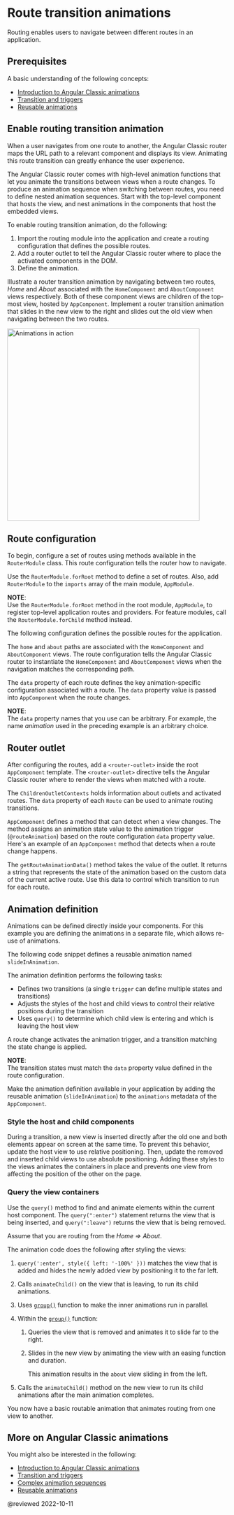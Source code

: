 # Route transition animations

Routing enables users to navigate between different routes in an application.

## Prerequisites

A basic understanding of the following concepts:

*   [Introduction to Angular Classic animations](guide/animations)
*   [Transition and triggers](guide/transition-and-triggers)
*   [Reusable animations](guide/reusable-animations)

## Enable routing transition animation

When a user navigates from one route to another, the Angular Classic router maps the URL path to a relevant component and displays its view.
Animating this route transition can greatly enhance the user experience.

The Angular Classic router comes with high-level animation functions that let you animate the transitions between views when a route changes.
To produce an animation sequence when switching between routes, you need to define nested animation sequences.
Start with the top-level component that hosts the view, and nest animations in the components that host the embedded views.

To enable routing transition animation, do the following:

1.  Import the routing module into the application and create a routing configuration that defines the possible routes.
1.  Add a router outlet to tell the Angular Classic router where to place the activated components in the DOM.
1.  Define the animation.

Illustrate a router transition animation by navigating between two routes, *Home* and *About* associated with the `HomeComponent` and `AboutComponent` views respectively.
Both of these component views are children of the top-most view, hosted by `AppComponent`.
Implement a router transition animation that slides in the new view to the right and slides out the old view when navigating between the two routes.

<div class="lightbox">

<img alt="Animations in action" width="440" src="generated/images/guide/animations/route-animation.gif">

</div>

## Route configuration

To begin, configure a set of routes using methods available in the `RouterModule` class.
This route configuration tells the router how to navigate.

Use the `RouterModule.forRoot` method to define a set of routes.
Also, add `RouterModule` to the `imports` array of the main module, `AppModule`.

<div class="alert is-helpful">

**NOTE**: <br />
Use the `RouterModule.forRoot` method in the root module, `AppModule`, to register top-level application routes and providers.
For feature modules, call the `RouterModule.forChild` method instead.

</div>

The following configuration defines the possible routes for the application.

<code-example header="src/app/app.module.ts" path="animations/src/app/app.module.ts" region="route-animation-data"></code-example>

The `home` and `about` paths are associated with the `HomeComponent` and `AboutComponent` views.
The route configuration tells the Angular Classic router to instantiate the `HomeComponent` and `AboutComponent` views when the navigation matches the corresponding path.

The `data` property of each route defines the key animation-specific configuration associated with a route.
The `data` property value is passed into `AppComponent` when the route changes.

<div class="alert is-helpful">

**NOTE**: <br />
The `data` property names that you use can be arbitrary.
For example, the name *animation* used in the preceding example is an arbitrary choice.

</div>

## Router outlet

After configuring the routes, add a `<router-outlet>` inside the root `AppComponent` template.
The `<router-outlet>` directive tells the Angular Classic router where to render the views when matched with a route.

The `ChildrenOutletContexts` holds information about outlets and activated routes.
The `data` property of each `Route` can be used to animate routing transitions.

<code-example header="src/app/app.component.html" path="animations/src/app/app.component.html" region="route-animations-outlet"></code-example>

`AppComponent` defines a method that can detect when a view changes.
The method assigns an animation state value to the animation trigger \(`@routeAnimation`\) based on the route configuration `data` property value.
Here's an example of an `AppComponent` method that detects when a route change happens.

<code-example header="src/app/app.component.ts" path="animations/src/app/app.component.ts" region="get-route-animations-data"></code-example>

The `getRouteAnimationData()` method takes the value of the outlet. It returns a string that represents the state of the animation based on the custom data of the current active route.
Use this data to control which transition to run for each route.

## Animation definition

Animations can be defined directly inside your components.
For this example you are defining the animations in a separate file, which allows re-use of animations.

The following code snippet defines a reusable animation named `slideInAnimation`.

<code-example header="src/app/animations.ts" path="animations/src/app/animations.ts" region="route-animations"></code-example>

The animation definition performs the following tasks:

*   Defines two transitions \(a single `trigger` can define multiple states and transitions\)
*   Adjusts the styles of the host and child views to control their relative positions during the transition
*   Uses `query()` to determine which child view is entering and which is leaving the host view

A route change activates the animation trigger, and a transition matching the state change is applied.

<div class="alert is-helpful">

**NOTE**: <br />
The transition states must match the `data` property value defined in the route configuration.

</div>

Make the animation definition available in your application by adding the reusable animation \(`slideInAnimation`\) to the `animations` metadata of the `AppComponent`.

<code-example header="src/app/app.component.ts" path="animations/src/app/app.component.ts" region="define"></code-example>

### Style the host and child components

During a transition, a new view is inserted directly after the old one and both elements appear on screen at the same time.
To prevent this behavior, update the host view to use relative positioning.
Then, update the removed and inserted child views to use absolute positioning.
Adding these styles to the views animates the containers in place and prevents one view from affecting the position of the other on the page.

<code-example header="src/app/animations.ts (excerpt)" path="animations/src/app/animations.ts" region="style-view"></code-example>

### Query the view containers

Use the `query()` method to find and animate elements within the current host component.
The `query(":enter")` statement returns the view that is being inserted, and `query(":leave")` returns the view that is being removed.

Assume that you are routing from the *Home =&gt; About*.

<code-example header="src/app/animations.ts (excerpt)" path="animations/src/app/animations.ts" region="query"></code-example>

The animation code does the following after styling the views:

1.  `query(':enter', style({ left: '-100%' }))` matches the view that is added and hides the newly added view by positioning it to the far left.
1.  Calls `animateChild()` on the view that is leaving, to run its child animations.
1.  Uses [`group()`](api/animations/group) function to make the inner animations run in parallel.
1.  Within the [`group()`](api/animations/group) function:
    1.  Queries the view that is removed and animates it to slide far to the right.
    1.  Slides in the new view by animating the view with an easing function and duration.

        This animation results in the `about` view sliding in from the left.

1.  Calls the `animateChild()` method on the new view to run its child animations after the main animation completes.

You now have a basic routable animation that animates routing from one view to another.

## More on Angular Classic animations

You might also be interested in the following:

*   [Introduction to Angular Classic animations](guide/animations)
*   [Transition and triggers](guide/transition-and-triggers)
*   [Complex animation sequences](guide/complex-animation-sequences)
*   [Reusable animations](guide/reusable-animations)

@reviewed 2022-10-11
